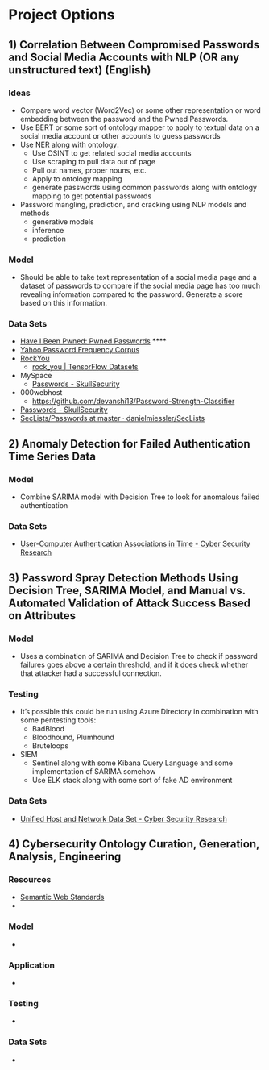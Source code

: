 # Project Options

## 1) Correlation Between Compromised Passwords and Social Media Accounts with NLP (OR any unstructured text) (English)

### Ideas

- Compare word vector (Word2Vec) or some other representation or word embedding between the password and the Pwned Passwords.
- Use BERT or some sort of ontology mapper to apply to textual data on a social media account or other accounts to guess passwords
- Use NER along with ontology:
    - Use OSINT to get related social media accounts
    - Use scraping to pull data out of page
    - Pull out names, proper nouns, etc.
    - Apply to ontology mapping
    - generate passwords using common passwords along with ontology mapping to get potential passwords
- Password mangling, prediction, and cracking using NLP models and methods
    - generative models
    - inference
    - prediction

### Model

- Should be able to take text representation of a social media page and a dataset of passwords to compare if the social media page has too much revealing information compared to the password.  Generate a score based on this information.

### Data Sets

- [Have I Been Pwned: Pwned Passwords](https://haveibeenpwned.com/Passwords) ****
- [Yahoo Password Frequency Corpus](https://figshare.com/articles/dataset/Yahoo_Password_Frequency_Corpus/2057937)
- [RockYou](https://www.kaggle.com/datasets/wjburns/common-password-list-rockyoutxt)
    - [rock_you | TensorFlow Datasets](https://www.tensorflow.org/datasets/catalog/rock_you)
- MySpace
    - [Passwords - SkullSecurity](https://wiki.skullsecurity.org/index.php/Passwords)
- 000webhost
    - https://github.com/devanshi13/Password-Strength-Classifier
- [Passwords - SkullSecurity](https://wiki.skullsecurity.org/index.php/Passwords)
- [SecLists/Passwords at master · danielmiessler/SecLists](https://github.com/danielmiessler/SecLists/tree/master/Passwords/Leaked-Databases)

## 2) Anomaly Detection for Failed Authentication Time Series Data

### Model

- Combine SARIMA model with Decision Tree to look for anomalous failed authentication

### Data Sets

- [User-Computer Authentication Associations in Time - Cyber Security Research](https://csr.lanl.gov/data/auth/)

## 3) Password Spray Detection Methods Using Decision Tree, SARIMA Model, and Manual vs. Automated Validation of Attack Success Based on Attributes

### Model

- Uses a combination of SARIMA and Decision Tree to check if password failures goes above a certain threshold, and if it does check whether that attacker had a successful connection.

### Testing

- It’s possible this could be run using Azure Directory in combination with some pentesting tools:
    - BadBlood
    - Bloodhound, Plumhound
    - Bruteloops
- SIEM
    - Sentinel along with some Kibana Query Language and some implementation of SARIMA somehow
    - Use ELK stack along with some sort of fake AD environment

### Data Sets

- [Unified Host and Network Data Set - Cyber Security Research](https://csr.lanl.gov/data/2017/)

## 4) Cybersecurity Ontology Curation, Generation, Analysis, Engineering

### Resources

- [Semantic Web Standards](https://www.w3.org/2001/sw/wiki/Main_Page)
- 

### Model

- 

### Application

- 

### Testing

- 

### Data Sets

-